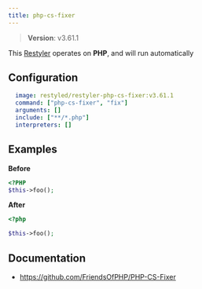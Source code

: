 ```yaml
---
title: php-cs-fixer
---
```


> **Version**: v3.61.1

This [Restyler][source] operates on **PHP**, and will run automatically

## Configuration

```yaml
  image: restyled/restyler-php-cs-fixer:v3.61.1
  command: ["php-cs-fixer", "fix"]
  arguments: []
  include: ["**/*.php"]
  interpreters: []
```

## Examples

**Before**

```php
<?PHP
$this->foo();

```

**After**

```php
<?php

$this->foo();

```


## Documentation

- https://github.com/FriendsOfPHP/PHP-CS-Fixer

[source]: https://github.com/restyled-io/restylers/blob/main/php-cs-fixer/info.yaml

